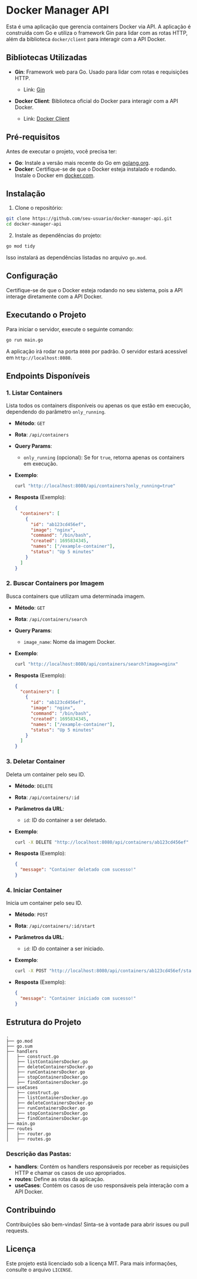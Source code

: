 
# Docker Manager API

Esta é uma aplicação que gerencia containers Docker via API. A aplicação é construída com Go e utiliza o framework Gin para lidar com as rotas HTTP, além da biblioteca `docker/client` para interagir com a API Docker.

## Bibliotecas Utilizadas

- **Gin**: Framework web para Go. Usado para lidar com rotas e requisições HTTP.
  - Link: [Gin](https://github.com/gin-gonic/gin)
  
- **Docker Client**: Biblioteca oficial do Docker para interagir com a API Docker.
  - Link: [Docker Client](https://github.com/moby/moby/tree/master/client)

## Pré-requisitos

Antes de executar o projeto, você precisa ter:

- **Go**: Instale a versão mais recente do Go em [golang.org](https://golang.org/doc/install).
- **Docker**: Certifique-se de que o Docker esteja instalado e rodando. Instale o Docker em [docker.com](https://www.docker.com/get-started).

## Instalação

1. Clone o repositório:

```bash
git clone https://github.com/seu-usuario/docker-manager-api.git
cd docker-manager-api
```

2. Instale as dependências do projeto:

```bash
go mod tidy
```

Isso instalará as dependências listadas no arquivo `go.mod`.

## Configuração

Certifique-se de que o Docker esteja rodando no seu sistema, pois a API interage diretamente com a API Docker.

## Executando o Projeto

Para iniciar o servidor, execute o seguinte comando:

```bash
go run main.go
```

A aplicação irá rodar na porta `8080` por padrão. O servidor estará acessível em `http://localhost:8080`.

## Endpoints Disponíveis

### 1. Listar Containers

Lista todos os containers disponíveis ou apenas os que estão em execução, dependendo do parâmetro `only_running`.

- **Método**: `GET`
- **Rota**: `/api/containers`
- **Query Params**:
  - `only_running` (opcional): Se for `true`, retorna apenas os containers em execução.
- **Exemplo**:

  ```bash
  curl "http://localhost:8080/api/containers?only_running=true"
  ```

- **Resposta** (Exemplo):

  ```json
  {
    "containers": [
      {
        "id": "ab123cd456ef",
        "image": "nginx",
        "command": "/bin/bash",
        "created": 1695834345,
        "names": ["/example-container"],
        "status": "Up 5 minutes"
      }
    ]
  }
  ```

### 2. Buscar Containers por Imagem

Busca containers que utilizam uma determinada imagem.

- **Método**: `GET`
- **Rota**: `/api/containers/search`
- **Query Params**:
  - `image_name`: Nome da imagem Docker.
- **Exemplo**:

  ```bash
  curl "http://localhost:8080/api/containers/search?image=nginx"
  ```

- **Resposta** (Exemplo):

  ```json
  {
    "containers": [
      {
        "id": "ab123cd456ef",
        "image": "nginx",
        "command": "/bin/bash",
        "created": 1695834345,
        "names": ["/example-container"],
        "status": "Up 5 minutes"
      }
    ]
  }
  ```

### 3. Deletar Container

Deleta um container pelo seu ID.

- **Método**: `DELETE`
- **Rota**: `/api/containers/:id`
- **Parâmetros da URL**:
  - `id`: ID do container a ser deletado.
- **Exemplo**:

  ```bash
  curl -X DELETE "http://localhost:8080/api/containers/ab123cd456ef"
  ```

- **Resposta** (Exemplo):

  ```json
  {
    "message": "Container deletado com sucesso!"
  }
  ```

### 4. Iniciar Container

Inicia um container pelo seu ID.

- **Método**: `POST`
- **Rota**: `/api/containers/:id/start`
- **Parâmetros da URL**:
  - `id`: ID do container a ser iniciado.
- **Exemplo**:

  ```bash
  curl -X POST "http://localhost:8080/api/containers/ab123cd456ef/start"
  ```

- **Resposta** (Exemplo):

  ```json
  {
    "message": "Container iniciado com sucesso!"
  }
  ```

## Estrutura do Projeto

```
.
├── go.mod
├── go.sum
├── handlers
│   ├── construct.go
│   ├── listContainersDocker.go
│   ├── deleteContainersDocker.go
│   ├── runContainersDocker.go
│   ├── stopContainersDocker.go
│   ├── findContainersDocker.go
├── useCases
│   ├── construct.go
│   ├── listContainersDocker.go
│   ├── deleteContainersDocker.go
│   ├── runContainersDocker.go
│   ├── stopContainersDocker.go
│   ├── findContainersDocker.go
├── main.go
├── routes
│   ├── router.go
│   ├── routes.go
```

### Descrição das Pastas:

- **handlers**: Contém os handlers responsáveis por receber as requisições HTTP e chamar os casos de uso apropriados.
- **routes**: Define as rotas da aplicação.
- **useCases**: Contém os casos de uso responsáveis pela interação com a API Docker.

## Contribuindo

Contribuições são bem-vindas! Sinta-se à vontade para abrir issues ou pull requests.

## Licença

Este projeto está licenciado sob a licença MIT. Para mais informações, consulte o arquivo `LICENSE`.
